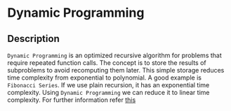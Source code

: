 # Dynamic Programming
## Description
`Dynamic Programming` is an optimized recursive algorithm for problems that require repeated function calls. The concept is to store the results of subproblems to avoid recomputing them later. This simple storage reduces time complexity from exponential to polynomial.
A good example is `Fibonacci Series`. If we use plain recursion, it has an exponential time complexity. Using `Dynamic Programming` we can reduce it to linear time complexity.
For further information refer [this](https://www.geeksforgeeks.org/dynamic-programming/)
